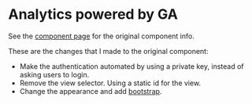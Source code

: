 Analytics powered by GA
================================================

See the [component page](https://elements.polymer-project.org/elements/google-analytics) for the original component info.

These are the changes that I made to the original component:

 -  Make the authentication automated by using a private key, instead of asking users to login.
 -  Remove the view selector. Using a static id for the view.
 -  Change the appearance and add [bootstrap](https://github.com/twbs/bootstrap).
